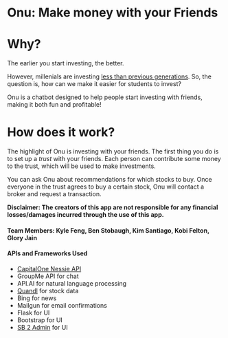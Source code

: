 # Onu: Make money with your Friends

# Why?

The earlier you start investing, the better.

However, millenials are investing [less than previous generations](http://www.businessinsider.com/why-so-few-millennials-invest-in-the-stock-market-2016-7).
So, the question is, how can we make it easier for students to invest?

Onu is a chatbot designed to help people start investing with friends, making it both fun and profitable!

# How does it work?

The highlight of Onu is investing with your friends.
The first thing you do is to set up a _trust_
with your friends. Each person can contribute some money to the trust, which will be
used to make investments.


You can ask Onu about recommendations for which stocks to buy.
Once everyone in the trust agrees to buy a certain stock, Onu will contact a broker
and request a transaction.

**Disclaimer: The creators of this app are not responsible for any financial losses/damages
incurred through the use of this app.**

#### Team Members: Kyle Feng, Ben Stobaugh, Kim Santiago, Kobi Felton, Glory Jain

#### APIs and Frameworks Used
 - [CapitalOne Nessie API](http://api.reimaginebanking.com/)
 - GroupMe API for chat
 - API.AI for natural language processing
 - [Quandl](https://www.quandl.com/data/SF1-Core-US-Fundamentals-Data/documentation/about) for stock data
 - Bing for news 
 - Mailgun for email confirmations
 - Flask for UI
 - Bootstrap for UI
 - [SB 2 Admin](https://github.com/kaushikraj/sb-admin-2-flask-admin) for UI
 
